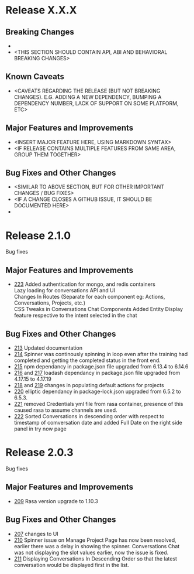 # Release X.X.X

<INSERT SMALL BLURB ABOUT RELEASE FOCUS AREA AND POTENTIAL TOOLCHAIN CHANGES>

## Breaking Changes

* <DOCUMENT BREAKING CHANGES HERE>
* <THIS SECTION SHOULD CONTAIN API, ABI AND BEHAVIORAL BREAKING CHANGES>

## Known Caveats

* <CAVEATS REGARDING THE RELEASE (BUT NOT BREAKING CHANGES). E.G. ADDING A NEW DEPENDENCY, BUMPING A DEPENDENCY NUMBER, LACK OF SUPPORT ON SOME PLATFORM, ETC>

## Major Features and Improvements

* <INSERT MAJOR FEATURE HERE, USING MARKDOWN SYNTAX>
* <IF RELEASE CONTAINS MULTIPLE FEATURES FROM SAME AREA, GROUP THEM TOGETHER>

## Bug Fixes and Other Changes

* <SIMILAR TO ABOVE SECTION, BUT FOR OTHER IMPORTANT CHANGES / BUG FIXES>
* <IF A CHANGE CLOSES A GITHUB ISSUE, IT SHOULD BE DOCUMENTED HERE>
* <NOTES SHOULD BE GROUPED PER AREA>


# Release 2.1.0 

Bug fixes
    
## Major Features and Improvements

* [223](https://github.com/navigateconsulting/eva/pull/223) Added authentication for mongo, and redis containers<br/>
Lazy loading for conversations API and UI<br/>
Changes In Routes (Separate for each component eg: Actions, Conversations, Projects, etc.)<br/>
CSS Tweaks in Conversations Chat Components
Added Entity Display feature respective to the intent selected in the chat

## Bug Fixes and Other Changes

* [213](https://github.com/navigateconsulting/eva/pull/213) Updated documentation
* [214](https://github.com/navigateconsulting/eva/pull/214) Spinner was continously spinning in loop even after the training had completed and getting the completed status in the front end.
* [215](https://github.com/navigateconsulting/eva/pull/215) npm dependancy in package.json file upgraded from 6.13.4 to 6.14.6
* [216](https://github.com/navigateconsulting/eva/pull/216) and [217](https://github.com/navigateconsulting/eva/pull/217) loadash dependancy in package.json file upgraded from 4.17.15 to 4.17.19
* [218](https://github.com/navigateconsulting/eva/pull/218) and [219](https://github.com/navigateconsulting/eva/pull/219) changes in populating default actions for projects
* [220](https://github.com/navigateconsulting/eva/pull/220) elliptic dependancy in package-lock.json upgraded from 6.5.2 to 6.5.3.
* [221](https://github.com/navigateconsulting/eva/pull/221) removed Credentials yml file from rasa container, presence of this caused rasa to assume channels are used. 
* [222](https://github.com/navigateconsulting/eva/pull/222) Sorted Conversations in descending order with respect to timestamp of comversation date and added Full Date on the right side panel in try now page 

# Release 2.0.3

Bug fixes
    
## Major Features and Improvements

* [209](https://github.com/navigateconsulting/eva/pull/209) Rasa version upgrade to 1.10.3

## Bug Fixes and Other Changes

* [207](https://github.com/navigateconsulting/eva/pull/207) changes to UI
* [210](https://github.com/navigateconsulting/eva/pull/210) Spinner issue on Manage Project Page has now been resolved, earlier there was a delay in showing the spinner. Conversations Chat was not displaying the slot values earlier, now the issue is fixed.
* [211](https://github.com/navigateconsulting/eva/pull/211) Displaying Conversations In Descending Order so that the latest conversation would be displayed first in the list.
